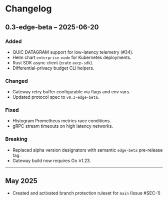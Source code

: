 # Changelog

## 0.3-edge-beta – 2025-06-20

### Added

- QUIC DATAGRAM support for low-latency telemetry (#34).
- Helm chart `enterprise-node` for Kubernetes deployments.
- Rust SDK async client (crate `axcp-sdk`).
- Differential-privacy budget CLI helpers.


### Changed

- Gateway retry buffer configurable via flags and env vars.
- Updated protocol spec to `v0.3-edge-beta`.


### Fixed

- Histogram Prometheus metrics race conditions.
- gRPC stream timeouts on high latency networks.


### Breaking

- Replaced alpha version designators with semantic `edge-beta` pre-release tag.
- Gateway build now requires Go ≥1.23.

---

## May 2025
- Created and activated branch protection ruleset for `main` (Issue #SEC-1)
